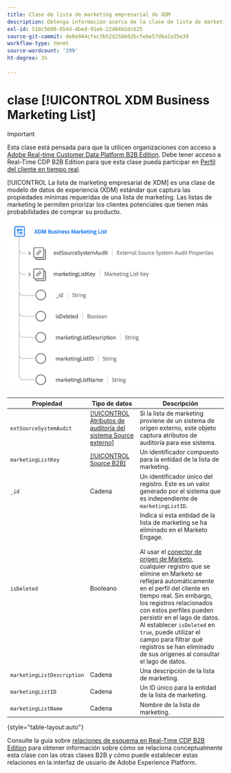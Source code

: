 ```yaml
---
title: Clase de lista de marketing empresarial de XDM
description: Obtenga información acerca de la clase de lista de marketing empresarial de XDM en el modelo de datos de experiencia (XDM).
exl-id: 510c5608-054d-4bed-91eb-22d84b5dc625
source-git-commit: de8e944cfec3b52d25bb02bcfebe57d6a2a35e39
workflow-type: tm+mt
source-wordcount: '299'
ht-degree: 3%

---
```


# clase [!UICONTROL XDM Business Marketing List]

>[!IMPORTANT]
>
>Esta clase está pensada para que la utilicen organizaciones con acceso a [Adobe Real-time Customer Data Platform B2B Edition](../../../rtcdp/b2b-overview.md). Debe tener acceso a Real-Time CDP B2B Edition para que esta clase pueda participar en [Perfil del cliente en tiempo real](../../../profile/home.md).

[!UICONTROL La lista de marketing empresarial de XDM] es una clase de modelo de datos de experiencia (XDM) estándar que captura las propiedades mínimas requeridas de una lista de marketing. Las listas de marketing le permiten priorizar los clientes potenciales que tienen más probabilidades de comprar su producto.

![La estructura de la clase Lista de marketing empresarial de XDM tal como aparece en la interfaz de usuario](../../images/classes/b2b/business-marketing-list.png)

| Propiedad | Tipo de datos | Descripción |
| --- | --- | --- |
| `extSourceSystemAudit` | [[!UICONTROL Atributos de auditoría del sistema Source externo]](../../data-types/external-source-system-audit-attributes.md) | Si la lista de marketing proviene de un sistema de origen externo, este objeto captura atributos de auditoría para ese sistema. |
| `marketingListKey` | [[!UICONTROL Source B2B]](../../data-types/b2b-source.md) | Un identificador compuesto para la entidad de la lista de marketing. |
| `_id` | Cadena | Un identificador único del registro. Este es un valor generado por el sistema que es independiente de `marketingListID`. |
| `isDeleted` | Booleano | Indica si esta entidad de la lista de marketing se ha eliminado en el Marketo Engage.<br><br>Al usar el [conector de origen de Marketo](../../../sources/connectors/adobe-applications/marketo/marketo.md), cualquier registro que se elimine en Marketo se reflejará automáticamente en el perfil del cliente en tiempo real. Sin embargo, los registros relacionados con estos perfiles pueden persistir en el lago de datos. Al establecer `isDeleted` en `true`, puede utilizar el campo para filtrar qué registros se han eliminado de sus orígenes al consultar el lago de datos. |
| `marketingListDescription` | Cadena | Una descripción de la lista de marketing. |
| `marketingListID` | Cadena | Un ID único para la entidad de la lista de marketing. |
| `marketingListName` | Cadena | Nombre de la lista de marketing. |

{style="table-layout:auto"}

Consulte la guía sobre [relaciones de esquema en Real-Time CDP B2B Edition](../../tutorials/relationship-b2b.md) para obtener información sobre cómo se relaciona conceptualmente esta clase con las otras clases B2B y cómo puede establecer estas relaciones en la interfaz de usuario de Adobe Experience Platform.

